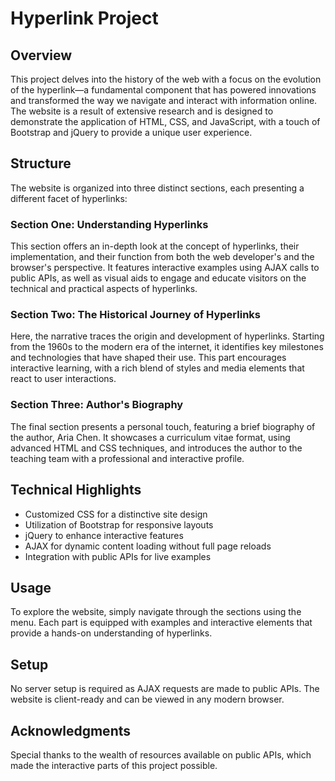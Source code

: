 # Hyperlink Project 

## Overview

This project delves into the history of the web with a focus on the evolution of the hyperlink—a fundamental component that has powered innovations and transformed the way we navigate and interact with information online. The website is a result of extensive research and is designed to demonstrate the application of HTML, CSS, and JavaScript, with a touch of Bootstrap and jQuery to provide a unique user experience.

## Structure

The website is organized into three distinct sections, each presenting a different facet of hyperlinks:

### Section One: Understanding Hyperlinks
This section offers an in-depth look at the concept of hyperlinks, their implementation, and their function from both the web developer's and the browser's perspective. It features interactive examples using AJAX calls to public APIs, as well as visual aids to engage and educate visitors on the technical and practical aspects of hyperlinks.

### Section Two: The Historical Journey of Hyperlinks
Here, the narrative traces the origin and development of hyperlinks. Starting from the 1960s to the modern era of the internet, it identifies key milestones and technologies that have shaped their use. This part encourages interactive learning, with a rich blend of styles and media elements that react to user interactions.

### Section Three: Author's Biography
The final section presents a personal touch, featuring a brief biography of the author, Aria Chen. It showcases a curriculum vitae format, using advanced HTML and CSS techniques, and introduces the author to the teaching team with a professional and interactive profile.

## Technical Highlights

- Customized CSS for a distinctive site design
- Utilization of Bootstrap for responsive layouts
- jQuery to enhance interactive features
- AJAX for dynamic content loading without full page reloads
- Integration with public APIs for live examples

## Usage

To explore the website, simply navigate through the sections using the menu. Each part is equipped with examples and interactive elements that provide a hands-on understanding of hyperlinks.

## Setup

No server setup is required as AJAX requests are made to public APIs. The website is client-ready and can be viewed in any modern browser.

## Acknowledgments

Special thanks to the wealth of resources available on public APIs, which made the interactive parts of this project possible.
